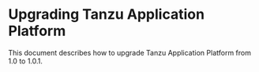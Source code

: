 # Upgrading Tanzu Application Platform

This document describes how to upgrade Tanzu Application Platform from 1.0 to 1.0.1.
